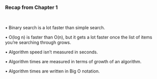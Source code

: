 <h3>Recap from Chapter 1</h3><br>

• Binary search is a lot faster than simple search.<br>

• O(log n) is faster than O(n), but it gets a lot faster once the list of items you’re searching through grows.<br>

• Algorithm speed isn’t measured in seconds.<br>

• Algorithm times are measured in terms of growth of an algorithm.<br>

• Algorithm times are written in Big O notation.<br>
